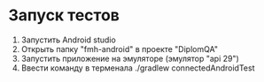 # Запуск тестов

1. Запустить Android studio
2. Открыть папку "fmh-android" в проекте "DiplomQA"
3. Запустить приложение на эмуляторе (эмулятор "api 29")
4. Ввести команду в терменала ./gradlew connectedAndroidTest
